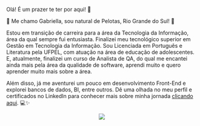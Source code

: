 
Olá! É um prazer te ter por aqui! 🙂
 
👋 Me chamo Gabriella, sou natural de Pelotas, Rio Grande do Sul! 🧉

Estou em transição de carreira para a área da Tecnologia da Informação, área da qual sempre fui entusiasta. Finalizei meu tecnológico superior em Gestão em Tecnologia da Informação. 
Sou Licenciada em Português e Literatura pela UFPEL, com atuação na área de educação de adolescentes. 
E, atualmente, finalizei um curso de Analista de QA, do qual me encantei ainda mais pela área da qualidade de software, aprendi muito e quero aprender muito mais sobre a área. 


Além disso, já me aventurei um pouco em desenvolvimento Front-End e explorei bancos de dados, BI, entre outros. 
Dê uma olhada no meu perfil e certificados no LinkedIn para conhecer mais sobre minha jornada [clicando aqui](https://www.linkedin.com/in/gabriellabraz/). 💻✨


<p align="center">
  <a href="https://skillicons.dev">
    <img src="https://skillicons.dev/icons?i=git,cpp,css,figma,html,mysql,postman, sublime, discord, linkedin" />
  </a>
</p>
